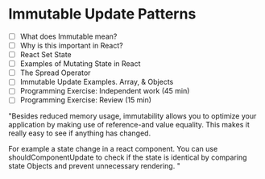 # Immutable Update Patterns

- [ ] What does Immutable mean?
- [ ] Why is this important in React?
- [ ] React Set State 
- [ ] Examples of Mutating State in React
- [ ] The Spread Operator
- [ ] Immutable Update Examples. Array, & Objects
- [ ] Programming Exercise: Independent work (45 min)
- [ ] Programming Exercise: Review (15 min)

"Besides reduced memory usage, immutability allows you to optimize your application by making use of reference-and value equality. This makes it really easy to see if anything has changed. 

For example a state change in a react component. You can use shouldComponentUpdate to check if the state is identical by comparing state Objects and prevent unnecessary rendering. "